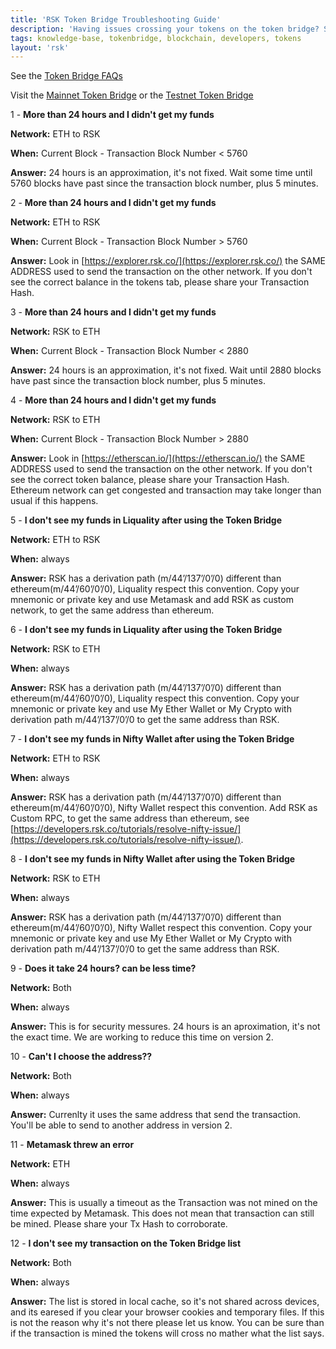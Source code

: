 ```yaml
---
title: 'RSK Token Bridge Troubleshooting Guide'
description: 'Having issues crossing your tokens on the token bridge? See the troubleshooting guide for help.'
tags: knowledge-base, tokenbridge, blockchain, developers, tokens
layout: 'rsk'
---
```


See the [Token Bridge FAQs](https://developers.rsk.co/tools/tokenbridge/faq/)

Visit the [Mainnet Token Bridge](https://tokenbridge.rsk.co/) or the [Testnet Token Bridge](https://testnet.tokenbridge.rsk.co/)

1 - **More than 24 hours and I didn't get my funds**

**Network:** ETH to RSK

**When:** Current Block - Transaction Block Number < 5760

**Answer:** 24 hours is an approximation, it's not fixed. Wait some time until 5760 blocks have past since the transaction block number, plus 5 minutes. 


2 - **More than 24 hours and I didn't get my funds**

**Network:** ETH to RSK

**When:** Current Block - Transaction Block Number > 5760

**Answer:**  Look in [https://explorer.rsk.co/](https://explorer.rsk.co/) the SAME ADDRESS used to send the transaction on the other network. If you don't see the correct balance in the tokens tab, please share your Transaction Hash.

3 - **More than 24 hours and I didn't get my funds**

**Network:** RSK to ETH

**When:** Current Block - Transaction Block Number < 2880

**Answer:**  24 hours is an approximation, it's not fixed. Wait until 2880 blocks have past since the transaction block number, plus 5 minutes.

4 - **More than 24 hours and I didn't get my funds**

**Network:** RSK to ETH

**When:** Current Block - Transaction Block Number > 2880

**Answer:**  Look in [https://etherscan.io/](https://etherscan.io/) the SAME ADDRESS used to send the transaction on the other network. If you don't see the correct token balance, please share your Transaction Hash. Ethereum network can get congested and transaction may take longer than usual if this happens.

5 - **I don't see my funds in Liquality after using the Token Bridge**

**Network:** ETH to RSK

**When:** always

**Answer:**  RSK has a derivation path (m/44’/137’/0’/0) different than ethereum(m/44’/60’/0’/0), Liquality respect this convention. Copy your mnemonic or private key and use Metamask and add RSK as custom network, to get the same address than ethereum.

6 - **I don't see my funds in Liquality after using the Token Bridge**

**Network:** RSK to ETH

**When:** always

**Answer:**  RSK has a derivation path (m/44’/137’/0’/0) different than ethereum(m/44’/60’/0’/0), Liquality respect this convention. Copy your mnemonic or private key and use My Ether Wallet or My Crypto with derivation path m/44’/137’/0’/0 to get the same address than RSK.

7 - **I don't see my funds in Nifty Wallet after using the Token Bridge**

**Network:** ETH to RSK

**When:** always

**Answer:**  RSK has a derivation path (m/44’/137’/0’/0) different than ethereum(m/44’/60’/0’/0),  Nifty Wallet respect this convention. Add RSK as Custom RPC, to get the same address than ethereum, see [https://developers.rsk.co/tutorials/resolve-nifty-issue/](https://developers.rsk.co/tutorials/resolve-nifty-issue/).

8 - **I don't see my funds in Nifty Wallet after using the Token Bridge**

**Network:** RSK to ETH

**When:** always

**Answer:**  RSK has a derivation path (m/44’/137’/0’/0) different than ethereum(m/44’/60’/0’/0), Nifty Wallet respect this convention. Copy your mnemonic or private key and use My Ether Wallet or My Crypto with derivation path m/44’/137’/0’/0 to get the same address than RSK.

9 - **Does it take 24 hours? can be less time?**

**Network:** Both

**When:** always

**Answer:**  This is for security messures. 24 hours is an aproximation, it's not the exact time. We are working to reduce this time on version 2.

10 - **Can't I choose the address??**

**Network:** Both

**When:** always

**Answer:**  Currenlty it uses the same address  that send the transaction. You'll be able to send to another address in version 2.

11 - **Metamask threw an error**

**Network:** ETH

**When:** always

**Answer:**  This is usually a timeout as the Transaction was not mined on the time expected by Metamask. This does not mean that transaction can still be mined. Please share your Tx Hash to corroborate.

12 - **I don't see my transaction on the Token Bridge list**

**Network:** Both

**When:** always

**Answer:**  The list is stored in local cache, so it's not shared across devices, and its earesed if you clear your browser cookies and temporary files. If this is not the reason why it's not there please let us know. You can be sure than if the transaction is mined the tokens will cross no mather what the list says.